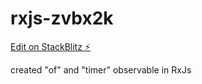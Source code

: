 # rxjs-zvbx2k

[Edit on StackBlitz ⚡️](https://stackblitz.com/edit/rxjs-zvbx2k)

created "of" and "timer" observable in RxJs
